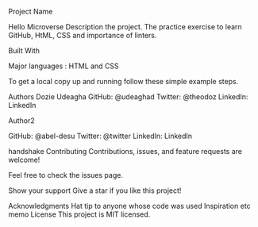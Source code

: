 Project Name

 Hello Microverse
Description the project.
 The practice exercise to learn GitHub, HtML, CSS and importance of linters.

Built With

 Major languages : HTML and CSS



To get a local copy up and running follow these simple example steps.


Authors
Dozie Udeagha
GitHub: @udeaghad
Twitter: @theodoz
LinkedIn: LinkedIn


Author2

GitHub: @abel-desu
Twitter: @twitter
LinkedIn: LinkedIn


handshake Contributing
Contributions, issues, and feature requests are welcome!

Feel free to check the issues page.

Show your support
Give a star if you like this project!

Acknowledgments
Hat tip to anyone whose code was used
Inspiration
etc
memo License
This project is MIT licensed.